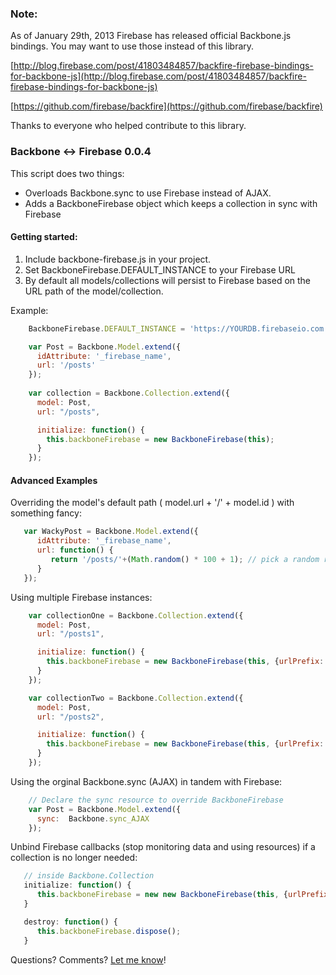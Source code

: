 ### Note:

As of January 29th, 2013 Firebase has released official Backbone.js bindings. You may want to use those instead of this library.

[http://blog.firebase.com/post/41803484857/backfire-firebase-bindings-for-backbone-js](http://blog.firebase.com/post/41803484857/backfire-firebase-bindings-for-backbone-js)

[https://github.com/firebase/backfire](https://github.com/firebase/backfire)

Thanks to everyone who helped contribute to this library.



### Backbone <-> Firebase 0.0.4

This script does two things:

* Overloads Backbone.sync to use Firebase instead of AJAX.
* Adds a BackboneFirebase object which keeps a collection in sync with Firebase

#### Getting started:

1. Include backbone-firebase.js in your project.
2. Set BackboneFirebase.DEFAULT_INSTANCE to your Firebase URL
3. By default all models/collections will persist to Firebase based on the URL path of the model/collection.

Example:

```javascript
    BackboneFirebase.DEFAULT_INSTANCE = 'https://YOURDB.firebaseio.com';

    var Post = Backbone.Model.extend({
      idAttribute: '_firebase_name',
      url: '/posts'
    });
    
    var collection = Backbone.Collection.extend({
      model: Post,
      url: "/posts",

      initialize: function() {
        this.backboneFirebase = new BackboneFirebase(this);
      }
    });
```

#### Advanced Examples

Overriding the model's default path ( model.url + '/' + model.id ) with something fancy:

```javascript
   var WackyPost = Backbone.Model.extend({
      idAttribute: '_firebase_name',
      url: function() {
         return '/posts/'+(Math.random() * 100 + 1); // pick a random record because we like being wacky
      }
   });
```

Using multiple Firebase instances:

```javascript
    var collectionOne = Backbone.Collection.extend({
      model: Post,
      url: "/posts1",

      initialize: function() {
        this.backboneFirebase = new BackboneFirebase(this, {urlPrefix: 'http://DB_ONE.firebaseio.com'});
      }
    });

    var collectionTwo = Backbone.Collection.extend({
      model: Post,
      url: "/posts2",

      initialize: function() {
        this.backboneFirebase = new BackboneFirebase(this, {urlPrefix: 'http://DB_TWO.firebaseio.com'});
      }
    });
```

Using the orginal Backbone.sync (AJAX) in tandem with Firebase:

```javascript
    // Declare the sync resource to override BackboneFirebase
    var Post = Backbone.Model.extend({
      sync:  Backbone.sync_AJAX
    });
```

Unbind Firebase callbacks (stop monitoring data and using resources) if a collection is no longer needed:

```javascript
   // inside Backbone.Collection
   initialize: function() {
      this.backboneFirebase = new new BackboneFirebase(this, {urlPrefix: 'http://DB_ONE.firebaseio.com'});
   }

   destroy: function() {
      this.backboneFirebase.dispose();
   }
```

Questions? Comments? [Let me know](https://github.com/alexbain/backbone-firebase/issues)!
